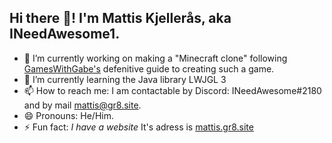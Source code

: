 ## Hi there 👋! I'm Mattis Kjellerås, aka INeedAwesome1.

- 🔭 I’m currently working on making a "Minecraft clone" following [GamesWithGabe's](https://www.youtube.com/c/GamesWithGabe) defenitive guide to creating such a game. 
- 🌱 I’m currently learning the Java library LWJGL 3
- 📫 How to reach me: I am contactable by Discord: INeedAwesome#2180 and by mail mattis@gr8.site.
- 😄 Pronouns: He/Him.
- ⚡ Fun fact: *I have a website* It's adress is [mattis.gr8.site](http://mattis.gr8.site)
